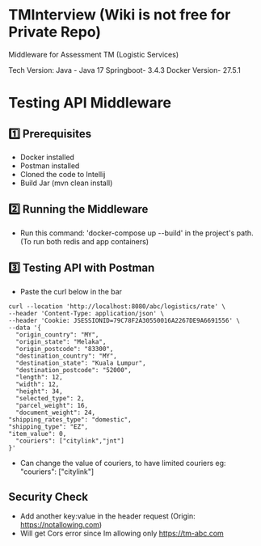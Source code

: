 # TMInterview (Wiki is not free for Private Repo)
Middleware for Assessment TM (Logistic Services)

Tech Version:
Java - Java 17
Springboot- 3.4.3
Docker Version- 27.5.1

# Testing API Middleware

## 1️⃣ Prerequisites
- Docker installed
- Postman installed
- Cloned the code to Intellij
- Build Jar (mvn clean install)

## 2️⃣ Running the Middleware
- Run this command: 'docker-compose up --build' in the project's path. (To run both redis and app containers)

## 3️⃣ Testing API with Postman
- Paste the curl below in the bar
```
curl --location 'http://localhost:8080/abc/logistics/rate' \
--header 'Content-Type: application/json' \
--header 'Cookie: JSESSIONID=79C78F2A30550016A2267DE9A6691556' \
--data '{
  "origin_country": "MY",
  "origin_state": "Melaka",
  "origin_postcode": "83300",
  "destination_country": "MY",
  "destination_state": "Kuala Lumpur",
  "destination_postcode": "52000",
  "length": 12,
  "width": 12,
  "height": 34,
  "selected_type": 2,
  "parcel_weight": 16,
  "document_weight": 24,
"shipping_rates_type": "domestic",
"shipping_type": "EZ",
"item_value": 0,
  "couriers": ["citylink","jnt"]
}'
```
- Can change the value of couriers, to have limited couriers eg: "couriers": ["citylink"]

## Security Check
- Add another key:value in the header request (Origin: https://notallowing.com)
- Will get Cors error since Im allowing only https://tm-abc.com
  

